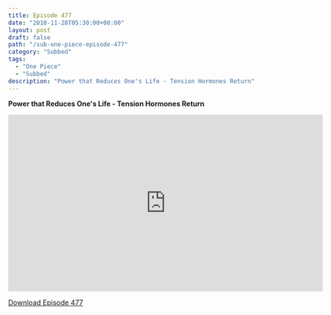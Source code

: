 ```yaml
---
title: Episode 477
date: "2010-11-28T05:30:00+00:00"
layout: post
draft: false
path: "/sub-one-piece-episode-477"
category: "Subbed"
tags:
  - "One Piece"
  - "Subbed"
description: "Power that Reduces One's Life - Tension Hormones Return"
---
```


**Power that Reduces One's Life - Tension Hormones Return**

<iframe width="640" height="360" src="https://www.rapidvideo.com/e/G6FRPEX5S5" frameborder="0" marginwidth=0 marginheight=0 scrolling=no allowfullscreen></iframe>

<a href="http://ouo.io/qs/eCodkFEQ?s=https://rapidvid.to/d/https://www.rapidvideo.com/e/G6FRPEX5S5">Download Episode 477</a>
